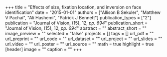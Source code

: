 +++
title = "Effects of size, fixation location, and inversion on face identification"
date = "2015-01-01"
authors = ["Allison B Sekuler", "Matthew V Pachai", "Ali Hashemi", "Patrick J Bennett"]
publication_types = ["2"]
publication = "Journal of Vision, (15), 12, _pp. 694_"
publication_short = "Journal of Vision, (15), 12, _pp. 694_"
abstract = ""
abstract_short = ""
image_preview = ""
selected = "false"
projects = []
tags = []
url_pdf = ""
url_preprint = ""
url_code = ""
url_dataset = ""
url_project = ""
url_slides = ""
url_video = ""
url_poster = ""
url_source = ""
math = true
highlight = true
[header]
image = ""
caption = ""
+++

